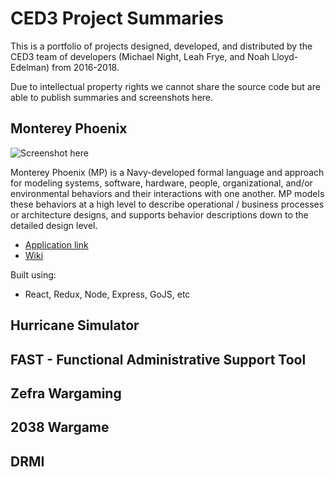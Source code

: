 # CED3 Project Summaries

This is a portfolio of projects designed, developed, and distributed by the CED3 team of developers (Michael Night, Leah Frye, and Noah Lloyd-Edelman) from 2016-2018.

Due to intellectual property rights we cannot share the source code but are able to publish summaries and screenshots here.

## Monterey Phoenix

![Screenshot here]()

Monterey Phoenix (MP) is a Navy-developed formal language and approach for modeling systems, software, hardware, people, organizational, and/or environmental behaviors and their interactions with one another. MP models these behaviors at a high level to describe operational / business processes or architecture designs, and supports behavior descriptions down to the detailed design level.

* [Application link](http://firebird.nps.edu/)
* [Wiki](https://wiki.nps.edu/display/MP/Monterey+Phoenix+Home)

Built using:

* React, Redux, Node, Express, GoJS, etc

## Hurricane Simulator


## FAST - Functional Administrative Support Tool


## Zefra Wargaming


## 2038 Wargame


## DRMI

